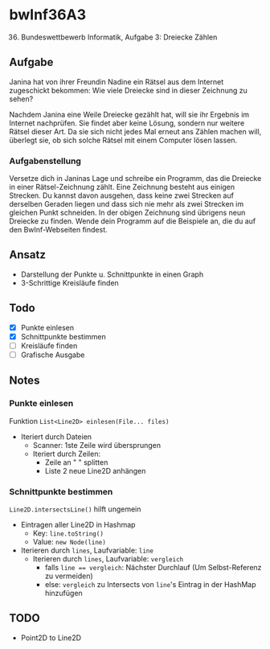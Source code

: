
# bwInf36A3
36. Bundeswettbewerb Informatik, Aufgabe 3: Dreiecke Zählen

## Aufgabe

Janina hat von ihrer Freundin Nadine ein Rätsel
aus dem Internet zugeschickt bekommen: Wie viele
Dreiecke sind in dieser Zeichnung zu sehen?

Nachdem Janina eine Weile Dreiecke gezählt hat,
will sie ihr Ergebnis im Internet nachprüfen. Sie
findet aber keine Lösung, sondern nur weitere
Rätsel dieser Art. Da sie sich nicht jedes Mal erneut
ans Zählen machen will, überlegt sie, ob sich
solche Rätsel mit einem Computer lösen lassen.

### Aufgabenstellung
Versetze dich in Janinas Lage und schreibe ein
Programm, das die Dreiecke in einer Rätsel-Zeichnung
zählt. Eine Zeichnung besteht aus einigen Strecken.
Du kannst davon ausgehen, dass keine zwei Strecken
auf derselben Geraden liegen und dass sich nie mehr
als zwei Strecken im gleichen Punkt schneiden.
In der obigen Zeichnung sind übrigens neun Dreiecke
zu finden.
Wende dein Programm auf die Beispiele an, die du
auf den BwInf-Webseiten findest.


## Ansatz
* Darstellung der Punkte u. Schnittpunkte in einen Graph
* 3-Schrittige Kreisläufe finden

## Todo
- [x] Punkte einlesen
- [x] Schnittpunkte bestimmen
- [ ] Kreisläufe finden
- [ ] Grafische Ausgabe

## Notes

### Punkte einlesen
Funktion `List<Line2D> einlesen(File... files)`
* Iteriert durch Dateien
    * Scanner: 1ste Zeile wird übersprungen
    * Iteriert durch Zeilen:
        * Zeile an " " splitten
        * Liste 2 neue Line2D anhängen
     
### Schnittpunkte bestimmen
`Line2D.intersectsLine()` hilft ungemein
* Eintragen aller Line2D in Hashmap
    * Key: `line.toString()`
    * Value: `new Node(line)`
* Iterieren durch `lines`, Laufvariable: `line`
    * Iterieren durch `lines`, Laufvariable: `vergleich`
        * falls `line == vergleich`: Nächster Durchlauf (Um Selbst-Referenz zu vermeiden)
        * else: `vergleich` zu Intersects von `line`'s Eintrag in der HashMap hinzufügen  
## TODO
- Point2D to Line2D
